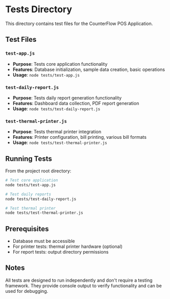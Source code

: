 # Tests Directory

This directory contains test files for the CounterFlow POS Application.

## Test Files

### `test-app.js`
- **Purpose**: Tests core application functionality
- **Features**: Database initialization, sample data creation, basic operations
- **Usage**: `node tests/test-app.js`

### `test-daily-report.js`
- **Purpose**: Tests daily report generation functionality
- **Features**: Dashboard data collection, PDF report generation
- **Usage**: `node tests/test-daily-report.js`

### `test-thermal-printer.js`
- **Purpose**: Tests thermal printer integration
- **Features**: Printer configuration, bill printing, various bill formats
- **Usage**: `node tests/test-thermal-printer.js`

## Running Tests

From the project root directory:

```bash
# Test core application
node tests/test-app.js

# Test daily reports
node tests/test-daily-report.js

# Test thermal printer
node tests/test-thermal-printer.js
```

## Prerequisites

- Database must be accessible
- For printer tests: thermal printer hardware (optional)
- For report tests: output directory permissions

## Notes

All tests are designed to run independently and don't require a testing framework.
They provide console output to verify functionality and can be used for debugging.
